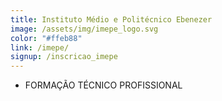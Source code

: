 ```yaml
---
title: Instituto Médio e Politécnico Ebenezer
image: /assets/img/imepe_logo.svg
color: "#ffeb88"
link: /imepe/
signup: /inscricao_imepe
---
```


- FORMAÇÃO TÉCNICO PROFISSIONAL